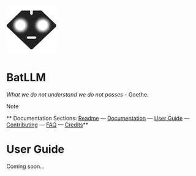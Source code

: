 ![BatLLM's logo](./images/logo-small.png)


# BatLLM
*What we do not understand we do not posses* - Goethe.


> [!NOTE]
> ** Documentation Sections:
> [Readme](README.md)  &mdash;  [Documentation](DOCUMENTATION.md)  &mdash; [User Guide](USER_GUIDE.md)  &mdash; [Contributing](CONTRIBUTING.md)  &mdash; [FAQ](FAQ.md)  &mdash; [Credits](CREDITS.md)** 

# User Guide

Coming soon...




